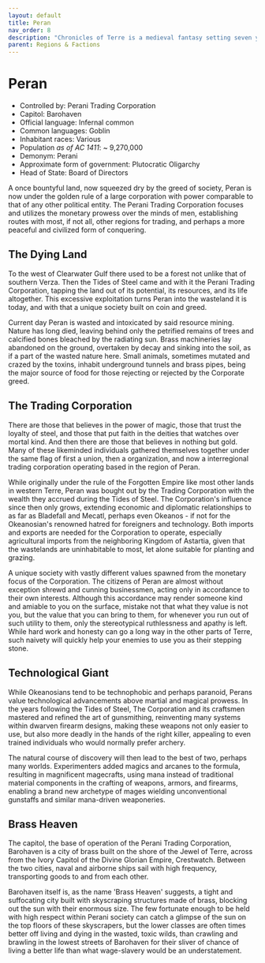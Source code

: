 ```yaml
---
layout: default
title: Peran
nav_order: 8
description: "Chronicles of Terre is a medieval fantasy setting seven years in the writing, currently for dungeons & dragons 5th edition."
parent: Regions & Factions
---
```


# Peran

- Controlled by: Perani Trading Corporation
- Capitol: Barohaven
- Official language: Infernal common
- Common languages: Goblin
- Inhabitant races: Various
- Population *as of AC 1411*: ~ 9,270,000
- Demonym: Perani
- Approximate form of government: Plutocratic Oligarchy
- Head of State: Board of Directors

A once bountyful land, now squeezed dry by the greed of society, Peran is now under the golden rule of a large corporation with power comparable to that of any other political entity. The Perani Trading Corporation focuses and utilizes the monetary prowess over the minds of men, establishing routes with most, if not all, other regions for trading, and perhaps a more peaceful and civilized form of conquering.

## The Dying Land

To the west of Clearwater Gulf there used to be a forest not unlike that of southern Verza. Then the Tides of Steel came and with it the Perani Trading Corporation, tapping the land out of its potential, its resources, and its life altogether. This excessive exploitation turns Peran into the wasteland it is today, and with that a unique society built on coin and greed.

Current day Peran is wasted and intoxicated by said resource mining. Nature has long died, leaving behind only the petrified remains of trees and calcified bones bleached by the radiating sun. Brass machineries lay abandoned on the ground, overtaken by decay and sinking into the soil, as if a part of the wasted nature here. Small animals, sometimes mutated and crazed by the toxins, inhabit underground tunnels and brass pipes, being the major source of food for those rejecting or rejected by the Corporate greed.

## The Trading Corporation

There are those that believes in the power of magic, those that trust the loyalty of steel, and those that put faith in the deities that watches over mortal kind. And then there are those that believes in nothing but gold. Many of these likeminded individuals gathered themselves together under the same flag of first a union, then a organization, and now a interregional trading corporation operating based in the region of Peran.

While originally under the rule of the Forgotten Empire like most other lands in western Terre, Peran was bought out by the Trading Corporation with the wealth they accrued during the Tides of Steel. The Corporation's influence since then only grows, extending economic and diplomatic relationships to as far as Bladefall and Mecatl, perhaps even Okeanos - if not for the Okeanosian's renowned hatred for foreigners and technology. Both imports and exports are needed for the Corporation to operate, especially agricultural imports from the neighboring Kingdom of Astartia, given that the wastelands are uninhabitable to most, let alone suitable for planting and grazing.

A unique society with vastly different values spawned from the monetary focus of the Corporation. The citizens of Peran are almost without exception shrewd and cunning businessmen, acting only in accordance to their own interests. Although this accordance may render someone kind and amiable to you on the surface, mistake not that what they value is not you, but the value that you can bring to them, for whenever you run out of such utility to them, only the stereotypical ruthlessness and apathy is left. While hard work and honesty can go a long way in the other parts of Terre, such naivety will quickly help your enemies to use you as their stepping stone.

## Technological Giant

While Okeanosians tend to be technophobic and perhaps paranoid, Perans value technological advancements above martial and magical prowess. In the years following the Tides of Steel, The Corporation and its craftsmen mastered and refined the art of gunsmithing, reinventing many systems within dwarven firearm designs, making these weapons not only easier to use, but also more deadly in the hands of the right killer, appealing to even trained individuals who would normally prefer archery.

The natural course of discovery will then lead to the best of two, perhaps many worlds. Experimenters added magics and arcanes to the formula, resulting in magnificent magecrafts, using mana instead of traditional material components in the crafting of weapons, armors, and firearms, enabling a brand new archetype of mages wielding unconventional gunstaffs and similar mana-driven weaponeries.

## Brass Heaven

The capitol, the base of operation of the Perani Trading Corporation, Barohaven is a city of brass built on the shore of the Jewel of Terre, across from the Ivory Capitol of the Divine Glorian Empire, Crestwatch. Between the two cities, naval and airborne ships sail with high frequency, transporting goods to and from each other.

Barohaven itself is, as the name 'Brass Heaven' suggests, a tight and suffocating city built with skyscraping structures made of brass, blocking out the sun with their enormous size. The few fortunate enough to be held with high respect within Perani society can catch a glimpse of the sun on the top floors of these skyscrapers, but the lower classes are often times better off living and dying in the wasted, toxic wilds, than crawling and brawling in the lowest streets of Barohaven for their sliver of chance of living a better life than what wage-slavery would be an understatement.
